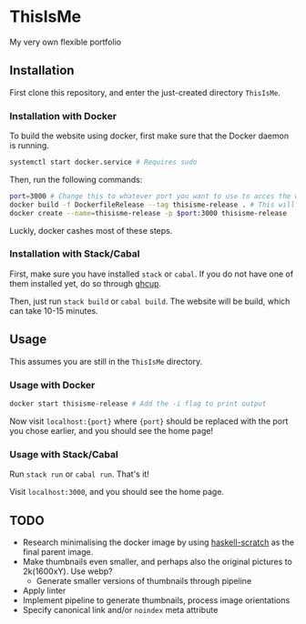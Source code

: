 # ThisIsMe

My very own flexible portfolio

## Installation

First clone this repository, and enter the just-created directory `ThisIsMe`.

### Installation with Docker

To build the website using docker, first make sure that the Docker daemon is running.

```bash
systemctl start docker.service # Requires sudo
```

Then, run the following commands:

```bash
port=3000 # Change this to whatever port you want to use to acces the website
docker build -f DockerfileRelease --tag thisisme-release . # This will take 10-15 minutes
docker create --name=thisisme-release -p $port:3000 thisisme-release
```

Luckly, docker cashes most of these steps.

### Installation with Stack/Cabal

First, make sure you have installed `stack` or `cabal`. If you do not have one of
them installed yet, do so through [ghcup](https://www.haskell.org/ghcup/install/).

Then, just run `stack build` or `cabal build`. The website will be build, which
can take 10-15 minutes.

## Usage

This assumes you are still in the ``ThisIsMe`` directory.

### Usage with Docker

```bash
docker start thisisme-release # Add the -i flag to print output
```

Now visit ``localhost:{port}`` where ``{port}`` should be replaced with the port
you chose earlier, and you should see the home page!

### Usage with Stack/Cabal

Run `stack run` or `cabal run`. That's it!

Visit ``localhost:3000``, and you should see the home page.

## TODO

- Research minimalising the docker image by using [haskell-scratch](https://github.com/fpco/haskell-scratch/) as the final parent image.
- Make thumbnails even smaller, and perhaps also the original pictures to 2k(1600xY). Use webp?
  - Generate smaller versions of thumbnails through pipeline
- Apply linter
- Implement pipeline to generate thumbnails, process image orientations
- Specify canonical link and/or `noindex` meta attribute